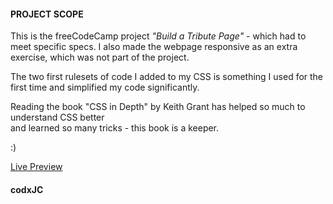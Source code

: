 #### PROJECT SCOPE

This is the freeCodeCamp project *"Build a Tribute Page"* - 
which had to meet specific specs. 
I also made the webpage responsive as an extra exercise, which was not part of the project.

The two first rulesets of code I added to my CSS is something I used for the first time
and simplified my code significantly.

Reading the book "CSS in Depth" by Keith Grant has helped so much to understand CSS better <br> and learned so many tricks - this book is a keeper.

:)

[Live Preview](https://raw.githack.com/codxJC/P6.Tribute_Page/master/index.html)

#### codxJC